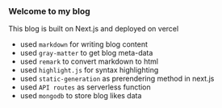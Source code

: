 ### Welcome to my blog

This blog is built on Next.js and deployed on vercel

- used `markdown` for writing blog content
- used `gray-matter` to get blog meta-data
- used `remark` to convert markdown to html
- used `highlight.js` for syntax highlighting
- used `static-generation` as prerendering method in next.js
- used `API routes` as serverless function
- used `mongodb` to store blog likes data